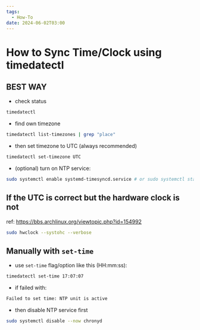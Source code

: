```yaml
---
tags:
  - How-To
date: 2024-06-02T03:00
---
```

<!-- 2024-06-02-0300 (June 02, 2024 03:00:26 AM) -->

# How to Sync Time/Clock using timedatectl

## BEST WAY
- check status
```bash
timedatectl
```

- find own timezone
```bash
timedatectl list-timezones | grep "place"
```

- then set timezone to UTC (always recommended)
```bash
timedatectl set-timezone UTC

```

- (optional) turn on NTP service:
```bash
sudo systemctl enable systemd-timesyncd.service # or sudo systemctl start systemd-timesyncd.service for non-persistent change
```

## If the UTC is correct but the hardware clock is not
ref: https://bbs.archlinux.org/viewtopic.php?id=154992
```bash
sudo hwclock --systohc --verbose
```

## Manually with `set-time`
- use `set-time` flag/option like this (HH:mm:ss):
```bash
timedatectl set-time 17:07:07
```

- if failed with:
```bash
Failed to set time: NTP unit is active
```

- then disable NTP service first
```bash
sudo systemctl disable --now chronyd
```

#
